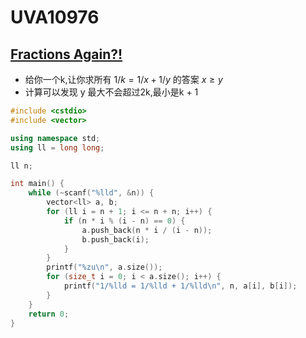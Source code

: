 # UVA10976


## [Fractions Again?!](https://vjudge.net/problem/UVA-10976)

- 给你一个k,让你求所有 $1 / k = 1 / x + 1/ y$ 的答案 $x \ge y$
- 计算可以发现 y 最大不会超过2k,最小是k + 1

```c++
#include <cstdio>
#include <vector>

using namespace std;
using ll = long long;

ll n;

int main() {
    while (~scanf("%lld", &n)) {
        vector<ll> a, b;
        for (ll i = n + 1; i <= n + n; i++) {
            if (n * i % (i - n) == 0) {
                a.push_back(n * i / (i - n));
                b.push_back(i);
            }
        }
        printf("%zu\n", a.size());
        for (size_t i = 0; i < a.size(); i++) {
            printf("1/%lld = 1/%lld + 1/%lld\n", n, a[i], b[i]);
        }
    }
    return 0;
}
```


